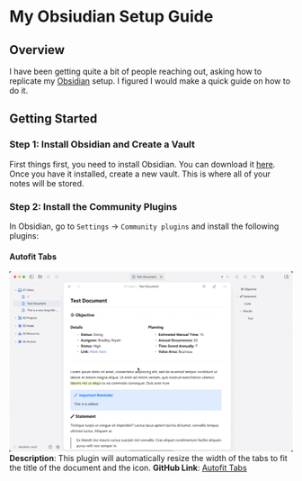# My Obsiudian Setup Guide
## Overview
I have been getting quite a bit of people reaching out, asking how to replicate my [Obsidian](https://obsidian.md) setup. I figured I would make a quick guide on how to do it.

## Getting Started
### Step 1: Install Obsidian and Create a Vault
First things first, you need to install Obsidian. You can download it [here](https://obsidian.md). Once you have it installed, create a new vault. This is where all of your notes will be stored.

### Step 2: Install the Community Plugins
In Obsidian, go to `Settings` -> `Community plugins` and install the following plugins:
#### Autofit Tabs
![Demo video](/images/autofit-demo.gif) 
**Description**: This plugin will automatically resize the width of the tabs to fit the title of the document and the icon.
**GitHub Link**: [Autofit Tabs](https://github.com/bwya77/autofit-tabs)





